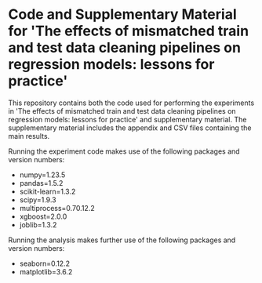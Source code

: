 # Code and Supplementary Material for 'The effects of mismatched train and test data cleaning pipelines on regression models: lessons for practice'

This repository contains both the code used for performing the experiments in 'The effects of mismatched train and test data cleaning pipelines on regression models: lessons for practice' and supplementary material. The supplementary material includes the appendix and CSV files containing the main results.

Running the experiment code makes use of the following packages and version numbers:

- numpy=1.23.5
- pandas=1.5.2
- scikit-learn=1.3.2
- scipy=1.9.3
- multiprocess=0.70.12.2
- xgboost=2.0.0
- joblib=1.3.2

Running the analysis makes further use of the following packages and version numbers:

- seaborn=0.12.2
- matplotlib=3.6.2
